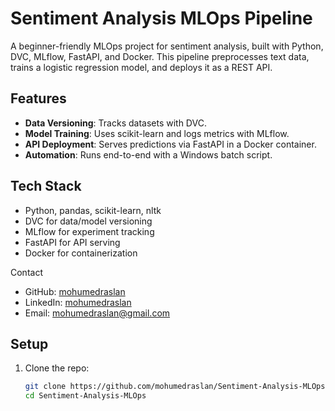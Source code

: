 # Sentiment Analysis MLOps Pipeline

A beginner-friendly MLOps project for sentiment analysis, built with Python, DVC, MLflow, FastAPI, and Docker. This pipeline preprocesses text data, trains a logistic regression model, and deploys it as a REST API.

## Features
- **Data Versioning**: Tracks datasets with DVC.
- **Model Training**: Uses scikit-learn and logs metrics with MLflow.
- **API Deployment**: Serves predictions via FastAPI in a Docker container.
- **Automation**: Runs end-to-end with a Windows batch script.

## Tech Stack
- Python, pandas, scikit-learn, nltk
- DVC for data/model versioning
- MLflow for experiment tracking
- FastAPI for API serving
- Docker for containerization

Contact
- GitHub: [mohumedraslan](https://github.com/mohumedraslan)
- LinkedIn: [mohumedraslan](https://www.linkedin.com/in/mohumed-raslan/)
- Email: mohumedraslan@gmail.com
## Setup
1. Clone the repo:
   ```bash
   git clone https://github.com/mohumedraslan/Sentiment-Analysis-MLOps.git
   cd Sentiment-Analysis-MLOps
